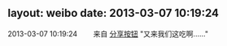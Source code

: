 layout: weibo
date: 2013-03-07 10:19:24
---
2013-03-07 10:19:24  &nbsp;&nbsp;&nbsp;&nbsp;&nbsp;&nbsp; 来自 <a href="http://app.weibo.com/t/feed/cUcI1A" rel="nofollow">分享按钮</a>
"又来我们这吃啊……" ​​​
